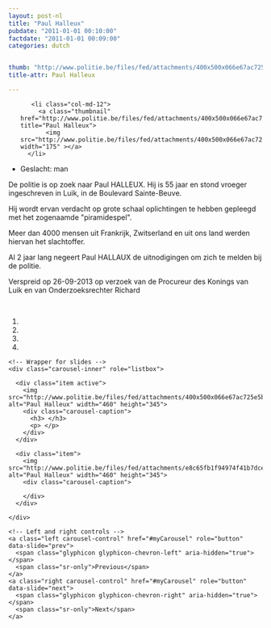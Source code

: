 ```yaml
---
layout: post-nl
title: "Paul Halleux"
pubdate: "2011-01-01 00:10:00"
factdate: "2011-01-01 00:09:00"
categories: dutch


thumb: "http://www.politie.be/files/fed/attachments/400x500x066e67ac725e5b5c97fd739d3f07c38b_thumb.jpg.pagespeed.ic.v8m2sH7Azi.jpg"
title-attr: Paul Halleux

---
```


<div class="row">

  <div class="col-xs-6 col-md-4">
<ul class="row polaroids">

       <li class="col-md-12">  
         <a class="thumbnail" href="http://www.politie.be/files/fed/attachments/400x500x066e67ac725e5b5c97fd739d3f07c38b_thumb.jpg.pagespeed.ic.v8m2sH7Azi.jpg" title="Paul Halleux">
           <img src="http://www.politie.be/files/fed/attachments/400x500x066e67ac725e5b5c97fd739d3f07c38b_thumb.jpg.pagespeed.ic.v8m2sH7Azi.jpg" width="175" ></a>
      </li>  

  </ul>

  
  </div>
  <div class="col-xs-12 col-md-8">
 
<ul>
<li>Geslacht: man</li>
</ul> 


<p>De politie is op zoek naar Paul HALLEUX. Hij is 55 jaar en stond vroeger ingeschreven in Luik, in de Boulevard Sainte-Beuve.</p>

<p>Hij wordt ervan verdacht op grote schaal oplichtingen te hebben gepleegd met het zogenaamde "piramidespel".</p>

<p>Meer dan 4000 mensen uit Frankrijk, Zwitserland en uit ons land werden hiervan het slachtoffer.</p>

<p>Al 2 jaar lang negeert Paul HALLAUX de uitnodigingen om zich te melden bij de politie.</p>

<p>Verspreid op 26-09-2013 op verzoek van de Procureur des Konings van Luik en van Onderzoeksrechter Richard</p>

<!-- SLIDER -->
<div class="container"  class="col-xs-12 col-md-12">
  <br>
  <div id="myCarousel" class="carousel slide" data-ride="carousel">
    <!-- Indicators -->
    <ol class="carousel-indicators">
      <li data-target="#myCarousel" data-slide-to="0" class="active"></li>
      <li data-target="#myCarousel" data-slide-to="1"></li>
      <li data-target="#myCarousel" data-slide-to="2"></li>
      <li data-target="#myCarousel" data-slide-to="3"></li>
    </ol>

    <!-- Wrapper for slides -->
    <div class="carousel-inner" role="listbox">

      <div class="item active">
        <img src="http://www.politie.be/files/fed/attachments/400x500x066e67ac725e5b5c97fd739d3f07c38b_thumb.jpg.pagespeed.ic.v8m2sH7Azi.jpg" alt="Paul Halleux" width="460" height="345">
        <div class="carousel-caption">
          <h3> </h3>
          <p> </p>
        </div>
      </div>

      <div class="item">
        <img src="http://www.politie.be/files/fed/attachments/e8c65fb1f94974f41b7dce49760165fd.jpg" alt="Paul Halleux" width="460" height="345">
        <div class="carousel-caption">

        </div>
      </div>
  
    </div>

    <!-- Left and right controls -->
    <a class="left carousel-control" href="#myCarousel" role="button" data-slide="prev">
      <span class="glyphicon glyphicon-chevron-left" aria-hidden="true"></span>
      <span class="sr-only">Previous</span>
    </a>
    <a class="right carousel-control" href="#myCarousel" role="button" data-slide="next">
      <span class="glyphicon glyphicon-chevron-right" aria-hidden="true"></span>
      <span class="sr-only">Next</span>
    </a>
  </div>
</div>

  <link rel="stylesheet" href="http://maxcdn.bootstrapcdn.com/bootstrap/3.3.5/css/bootstrap.min.css">
  <script src="https://ajax.googleapis.com/ajax/libs/jquery/1.11.3/jquery.min.js"></script>
  <script src="http://maxcdn.bootstrapcdn.com/bootstrap/3.3.5/js/bootstrap.min.js"></script>
  <!-- SLIDER -->
  
</div>


</div>

